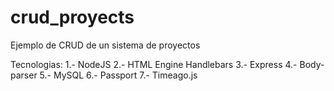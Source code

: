 # crud_proyects
Ejemplo de CRUD de un sistema de proyectos

Tecnologias:
1.- NodeJS
2.- HTML Engine Handlebars
3.- Express
4.- Body-parser
5.- MySQL
6.- Passport
7.- Timeago.js
